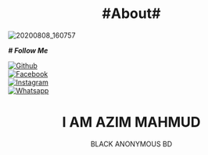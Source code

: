 <h1 align="center">#About#</h1>

![20200808_160757](https://scontent.fdac34-1.fna.fbcdn.net/v/t1.0-9/fr/cp0/e15/q65/91776853_708789076534339_2738701340996796416_n.jpg?_nc_cat=107&ccb=2&_nc_sid=7aed08&efg=eyJpIjoiYiJ9&_nc_eui2=AeE6lRKRe6LMPHYY1hZVvTf198ADA-pCcwP3wAMD6kJzA2WZTSaHOo67cKcGrHvLd6B7GiFDJdLpfEaT8Z5SswHm&_nc_ohc=d3HFwCN8q2YAX__grYT&_nc_ht=scontent.fdac34-1.fna&tp=14&oh=7b0c0af6f82e9c5d803dca23f50ed81c&oe=5FB74510)

<i><b># Follow Me</b></i> <br>

[![Github](https://img.shields.io/badge/Github-AZIM--MAHMUD-dimgray?style=flat-square&logo=github)](https://github.com/Azim-vau)<br> [![Facebook](https://img.shields.io/badge/Facebook-AZIM-blue?style=flat-square&logo=facebook)](https://www.facebook.com/123548648342413)<br> [![Instagram](https://img.shields.io/badge/Instagram-AZIM--MAHMUD-hotpink?style=flat-square&logo=instagram)](https://Instagram.com/azimmahmud143)<br> [![Whatsapp](https://img.shields.io/badge/Whatsapp-AZIM--MAHMUD-deepgreen?style=flat-square&logo=whatsapp)](https://google.com/Azim-vau)



<h1 align="center">I AM AZIM MAHMUD </h1>
<p align="center">
      BLACK ANONYMOUS BD
</p>
